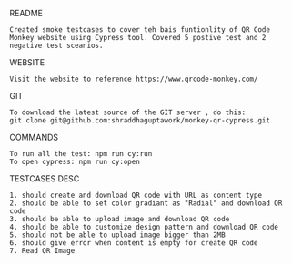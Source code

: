 README

    Created smoke testcases to cover teh bais funtionlity of QR Code Monkey website using Cypress tool. Covered 5 postive test and 2 negative test sceanios.

WEBSITE

    Visit the website to reference https://www.qrcode-monkey.com/


GIT

    To download the latest source of the GIT server , do this:
    git clone git@github.com:shraddhaguptawork/monkey-qr-cypress.git

COMMANDS

    To run all the test: npm run cy:run
    To open cypress: npm run cy:open

TESTCASES DESC

    1. should create and download QR code with URL as content type
    2. should be able to set color gradiant as "Radial" and download QR code
    3. should be able to upload image and download QR code
    4. should be able to customize design pattern and download QR code
    5. should not be able to upload image bigger than 2MB
    6. should give error when content is empty for create QR code
    7. Read QR Image
